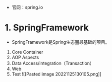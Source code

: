 - 官网：spring.io

# 1. SpringFramework
- SpringFramework是Spring生态圈最基础的项目。
1. Core Container
2. AOP Aspects
3. Data Access/Integration（Transaction）
4. Web
5. Test
![[Pasted image 20221125130105.png]]

